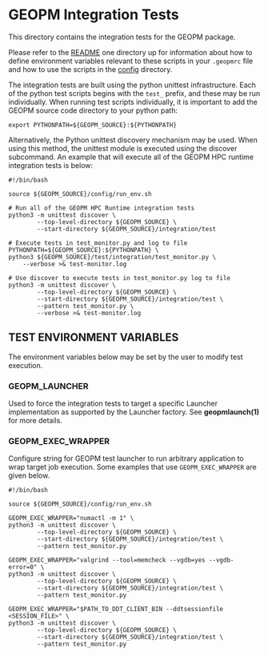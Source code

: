 GEOPM Integration Tests
=======================

This directory contains the integration tests for the GEOPM package.

Please refer to the [README](../README.md) one directory up for
information about how to define environment variables relevant to these
scripts in your `.geopmrc` file and how to use the scripts in the
[config](../config) directory.

The integration tests are built using the python unittest
infrastructure.  Each of the python test scripts begins with
the `test_` prefix, and these may be run individually.  When
running test scripts individually, it is important to add
the GEOPM source code directory to your python path:

```
export PYTHONPATH=${GEOPM_SOURCE}:${PYTHONPATH}
```

Alternatively, the Python unittest discovery mechanism may be used.
When using this method, the unittest module is executed using the
discover subcommand.  An example that will execute all of the GEOPM
HPC runtime integration tests is below:

```
#!/bin/bash

source ${GEOPM_SOURCE}/config/run_env.sh

# Run all of the GEOPM HPC Runtime integration tests
python3 -m unittest discover \
        --top-level-directory ${GEOPM_SOURCE} \
        --start-directory ${GEOPM_SOURCE}/integration/test

# Execute tests in test_monitor.py and log to file
PYTHONPATH=${GEOPM_SOURCE}:${PYTHONPATH} \
python3 ${GEOPM_SOURCE}/test/integration/test_monitor.py \
    --verbose >& test-monitor.log

# Use discover to execute tests in test_monitor.py log to file
python3 -m unittest discover \
        --top-level-directory ${GEOPM_SOURCE} \
        --start-directory ${GEOPM_SOURCE}/integration/test \
        --pattern test_monitor.py \
        --verbose >& test-monitor.log

```

TEST ENVIRONMENT VARIABLES
--------------------------

The environment variables below may be set by the user to modify test
execution.

### GEOPM_LAUNCHER
Used to force the integration tests to target a specific Launcher
implementation as supported by the Launcher factory.  See
**geopmlaunch(1)** for more details.

### GEOPM_EXEC_WRAPPER
Configure string for GEOPM test launcher to run arbitrary
application to wrap target job execution.  Some examples
that use `GEOPM_EXEC_WRAPPER` are given below.

```
#!/bin/bash

source ${GEOPM_SOURCE}/config/run_env.sh

GEOPM_EXEC_WRAPPER="numactl -m 1" \
python3 -m unittest discover \
        --top-level-directory ${GEOPM_SOURCE} \
        --start-directory ${GEOPM_SOURCE}/integration/test \
        --pattern test_monitor.py

GEOPM_EXEC_WRAPPER="valgrind --tool=memcheck --vgdb=yes --vgdb-error=0" \
python3 -m unittest discover \
        --top-level-directory ${GEOPM_SOURCE} \
        --start-directory ${GEOPM_SOURCE}/integration/test \
        --pattern test_monitor.py

GEOPM_EXEC_WRAPPER="$PATH_TO_DDT_CLIENT_BIN --ddtsessionfile <SESSION_FILE>" \
python3 -m unittest discover \
        --top-level-directory ${GEOPM_SOURCE} \
        --start-directory ${GEOPM_SOURCE}/integration/test \
        --pattern test_monitor.py
```
